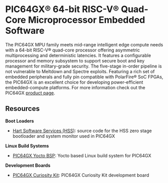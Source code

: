 # PIC64GX® 64-bit RISC-V® Quad-Core Microprocessor Embedded Software

The PIC64GX MPU family meets mid-range intelligent edge compute needs with a 64-bit RISC-V® quad-core processor offering asymmetric multiprocessing and deterministic latencies. It features a configurable processor and memory subsystem to support secure boot and key management for military-grade security. The five-stage in-order pipeline is not vulnerable to Meltdown and Spectre exploits. Featuring a rich set of embedded peripherals and fully pin compatible with PolarFire® SoC FPGAs, the PIC64GX is an excellent choice for developing power-efficient embedded-compute platforms. For more information check out the PIC64GX
[product page](https://www.microchip.com/en-us/products/microprocessors/64-bit-mpus/pic64gx).

## Resources

**Boot Loaders**

- [Hart Software Services (HSS)](https://github.com/pic64gx/pic64gx-hart-software-services):
  source code for the HSS zero stage bootloader and system monitor used in PIC64GX

**Linux Build Systems**

- [PIC64GX Yocto BSP](https://github.com/pic64gx/meta-pic64gx-yocto-bsp):
  Yocto based Linux build system for PIC64GX

**Development Boards**

- [PIC64GX Curiosity Kit](https://www.microchip.com/en-us/development-tool/CURIOSITY-PIC64GX1000-KIT-ES):
   PIC64GX Curiosity Kit development board
   